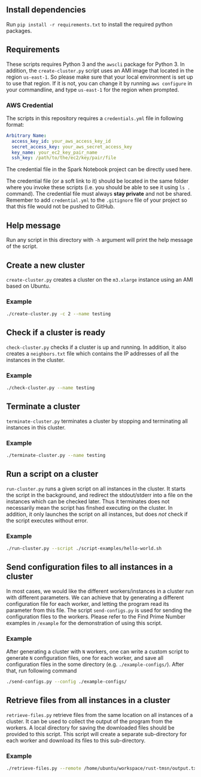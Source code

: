 ## Install dependencies

Run `pip install -r requirements.txt` to install the required python packages.

## Requirements

These scripts requires Python 3 and the `awscli` package for Python 3. In addition,
the `create-cluster.py` script uses an AMI image that located in the region `us-east-1`.
So please make sure that your local environment is set up to use that region.
If it is not, you can change it by running `aws configure` in your commandline, and type
`us-east-1` for the region when prompted.


### AWS Credential

The scripts in this repository requires a `credentials.yml` file in following format:

```yaml
Arbitrary Name:
  access_key_id: your_aws_access_key_id
  secret_access_key: your_aws_secret_access_key
  key_name: your_ec2_key_pair_name
  ssh_key: /path/to/the/ec2/key/pair/file
```

The credential file in the Spark Notebook project can be directly used here.

The credential file (or a soft link to it) should be located in the same folder where
you invoke these scripts (i.e. you should be able to see it using `ls .` command).
The credential file must always **stay private** and not be shared. Remember to add
`credential.yml` to the `.gitignore` file of your project so that this
file would not be pushed to GitHub.


## Help message

Run any script in this directory with `-h` argument will print the help message of the script.


## Create a new cluster

`create-cluster.py` creates a cluster on the `m3.xlarge` instance using an AMI based on Ubuntu.

### Example
```bash
./create-cluster.py -c 2 --name testing
```


## Check if a cluster is ready

`check-cluster.py` checks if a cluster is up and running. In addition, it also creates a
`neighbors.txt` file which contains the IP addresses of all the instances in the cluster.

### Example
```bash
./check-cluster.py --name testing
```


## Terminate a cluster

`terminate-cluster.py` terminates a cluster by stopping and terminating all instances
in this cluster.

### Example
```bash
./terminate-cluster.py --name testing
```


## Run a script on a cluster

`run-cluster.py` runs a given script on all instances in the cluster.
It starts the script in the background, and redirect the stdout/stderr
into a file on the instances which can be checked later.
Thus it terminates does not necessarily mean the script has finshed executing on the cluster.
In addition, it only launches the script on all instances, but does _not_ check if the script
executes without error.

### Example
```bash
./run-cluster.py --script ./script-examples/hello-world.sh
```


## Send configuration files to all instances in a cluster

In most cases, we would like the different workers/instances in a cluster run with
different parameters. We can achieve that by generating a different configuration file
for each worker, and letting the program read its parameter from this file.
The script `send-configs.py` is used for sending the configuration files to the workers.
Please refer to the Find Prime Number examples in `/example` for the demonstration of using
this script.

### Example
After generating a cluster with `N` workers, one can write a custom script to generate `N`
configuration files, one for each worker, and save all configuration files in the some directory
(e.g. `./example-configs/`). After that, run following command

```bash
./send-configs.py --config ./example-configs/
```


## Retrieve files from all instances in a cluster

`retrieve-files.py` retrieve files from the same location on all instances of a cluster.
It can be used to collect the output of the program from the workers.
A local directory for saving the downloaded files should be provided to this script.
This script will create a separate sub-directory for each worker and download its files
to this sub-directory.

### Example
```bash
./retrieve-files.py --remote /home/ubuntu/workspace/rust-tmsn/output.txt --local ./_result/
```
